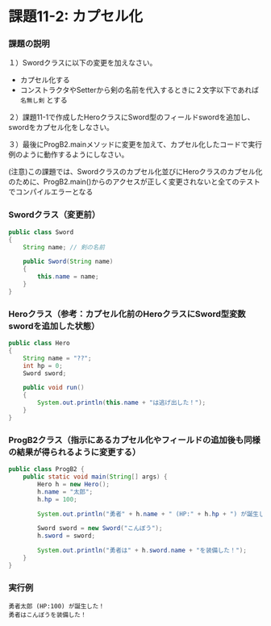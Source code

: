 # 課題11-2: カプセル化

### 課題の説明
１）Swordクラスに以下の変更を加えなさい。
 - カプセル化する
 - コンストラクタやSetterから剣の名前を代入するときに２文字以下であれば `名無し剣` とする

２）課題11-1で作成したHeroクラスにSword型のフィールドswordを追加し、swordをカプセル化をしなさい。

３）最後にProgB2.mainメソッドに変更を加えて、カプセル化したコードで実行例のように動作するようにしなさい。

(注意)この課題では、Swordクラスのカプセル化並びにHeroクラスのカプセル化のために、ProgB2.main()からのアクセスが正しく変更されないと全てのテストでコンパイルエラーとなる

### Swordクラス（変更前）
```java
public class Sword
{
    String name; // 剣の名前

    public Sword(String name)
    {
        this.name = name;
    }
}
```
### Heroクラス（参考：カプセル化前のHeroクラスにSword型変数swordを追加した状態）
```java
public class Hero
{
    String name = "??";
    int hp = 0;
    Sword sword;

    public void run()
    {
        System.out.println(this.name + "は逃げ出した！");
    }
}
```

### ProgB2クラス（指示にあるカプセル化やフィールドの追加後も同様の結果が得られるように変更する）
```java
public class ProgB2 {
    public static void main(String[] args) {
        Hero h = new Hero();
        h.name = "太郎";
        h.hp = 100;

        System.out.println("勇者" + h.name + " (HP:" + h.hp + ") が誕生した！");

        Sword sword = new Sword("こんぼう");
        h.sword = sword;

        System.out.println("勇者は" + h.sword.name + "を装備した！");
    }
}

```

### 実行例
```
勇者太郎 (HP:100) が誕生した！
勇者はこんぼうを装備した！
```